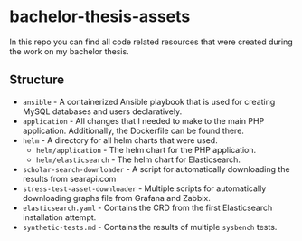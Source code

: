 # bachelor-thesis-assets

In this repo you can find all code related resources that were created during the work on my bachelor thesis.

## Structure

- `ansible` - A containerized Ansible playbook that is used for creating MySQL databases and users declaratively.
- `application` - All changes that I needed to make to the main PHP application. Additionally, the Dockerfile can be found there.
- `helm` - A directory for all helm charts that were used.
    - `helm/application` - The helm chart for the PHP application.
    - `helm/elasticsearch` - The helm chart for Elasticsearch.
- `scholar-search-downloader` - A script for automatically downloading the results from searapi.com
- `stress-test-asset-downloader` - Multiple scripts for automatically downloading graphs file from Grafana and Zabbix.
- `elasticsearch.yaml` - Contains the CRD from the first Elasticsearch installation attempt.
- `synthetic-tests.md` - Contains the results of multiple `sysbench` tests.
